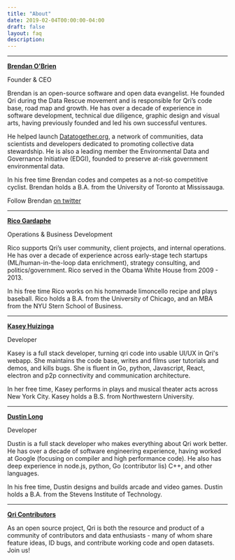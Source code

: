```yaml
---
title: "About"
date: 2019-02-04T00:00:00-04:00
draft: false
layout: faq
description: 
---
```


                                                                                                                                                                                                                                                                                                                                                                             
-------------------------------

**<a href="https://github.com/b5">Brendan O'Brien</a>**

Founder & CEO

Brendan is an open-source software and open data evangelist. He founded Qri during the Data Rescue movement and is responsible for Qri’s code base, road map and growth. He has over a decade of experience in software development, technical due diligence, graphic design and visual arts, having previously founded and led his own successful ventures.

He helped launch <a href="https:datatogether.org">Datatogether.org</a>, a network of communities, data scientists and developers dedicated to promoting collective data stewardship. He is also a leading member the Environmental Data and Governance Initiative (EDGI), founded to preserve at-risk government environmental data. 

In his free time Brendan codes and competes as a not-so competitive cyclist. Brendan holds a B.A. from the University of Toronto at Mississauga.

Follow Brendan <a href="https://www.linkedin.com/in/ricogardaphe/">on twitter</a>

-------------------------------


**<a href="https://www.linkedin.com/in/ricogardaphe/">Rico Gardaphe</a>**

Operations & Business Development

Rico supports Qri’s user community, client projects, and internal operations. He has over a decade of experience across early-stage tech startups (ML/human-in-the-loop data enrichment), strategy consulting, and politics/government. Rico served in the Obama White House from 2009 - 2013.

In his free time Rico works on his homemade limoncello recipe and plays baseball. Rico holds a B.A. from the University of Chicago, and an MBA from the NYU Stern School of Business.

-------------------------------


**<a href="https://github.com/ramfox">Kasey Huizinga</a>**

Developer

Kasey is a full stack developer, turning qri code into usable UI/UX in Qri's webapp. She maintains the code base, writes and films user tutorials and demos, and kills bugs. She is fluent in Go, python, Javascript, React, electron and p2p connectivity and communication architecture.

In her free time, Kasey performs in plays and musical theater acts across New York City. Kasey holds a B.S. from Northwestern University.

-------------------------------


**<a href="https://github.com/dustmop">Dustin Long</a>**

Developer

Dustin is a full stack developer who makes everything about Qri work better.  He has over a decade of software engineering experience, having worked at Google (focusing on compiler and high performance code). He also has deep experience in node.js, python, Go (contributor lis) C++, and other languages.

In his free time, Dustin designs and builds arcade and video games. Dustin holds a B.A. from the Stevens Institute of Technology.

-------------------------------
**<a href="https://github.com/qri-io/qri/graphs/contributors">Qri Contributors</a>**


As an open source project, Qri is both the resource and product of a community of contributors and data enthusiasts - many of whom share feature ideas, ID bugs, and contribute working code and open datasets.  Join us!

